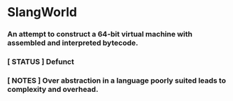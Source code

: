 # SlangWorld
### An attempt to construct a 64-bit virtual machine with assembled and interpreted bytecode.
### [ STATUS ] Defunct
### [ NOTES  ] Over abstraction in a language poorly suited leads to complexity and overhead.
